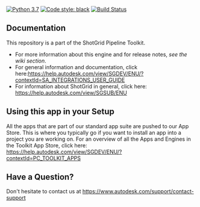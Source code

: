 [![Python 3.7](https://img.shields.io/badge/python-3.7-blue.svg)](https://www.python.org/)
[![Code style: black](https://img.shields.io/badge/code%20style-black-000000.svg)](https://github.com/psf/black)
[![Build Status](https://dev.azure.com/shotgun-ecosystem/Toolkit/_apis/build/status/Apps/tk-multi-bg-publish?repoName=shotgunsoftware%2Ftk-multi-bg-publish&branchName=main)](https://dev.azure.com/shotgun-ecosystem/Toolkit/_build/latest?definitionId=115&repoName=shotgunsoftware%2Ftk-multi-bg-publish&branchName=main)


## Documentation

This repository is a part of the ShotGrid Pipeline Toolkit.

- For more information about this engine and for release notes, *see the wiki section*.
- For general information and documentation, click here:https://help.autodesk.com/view/SGDEV/ENU/?contextId=SA_INTEGRATIONS_USER_GUIDE
- For information about ShotGrid in general, click here: https://help.autodesk.com/view/SGSUB/ENU

## Using this app in your Setup

All the apps that are part of our standard app suite are pushed to our App Store.
This is where you typically go if you want to install an app into a project you are
working on. For an overview of all the Apps and Engines in the Toolkit App Store,
click here: https://help.autodesk.com/view/SGDEV/ENU/?contextId=PC_TOOLKIT_APPS

## Have a Question?

Don't hesitate to contact us at https://www.autodesk.com/support/contact-support
